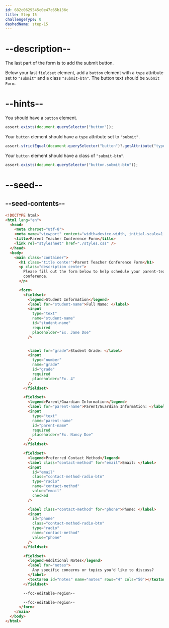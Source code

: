 ```yaml
---
id: 682c0629545c0e47c65b136c
title: Step 15
challengeType: 0
dashedName: step-15
---
```


# --description--

The last part of the form is to add the submit button.

Below your last `fieldset` element, add a `button` element with a `type` attribute set to `"submit"` and a class `"submit-btn"`. The button text should be `Submit Form`.

# --hints--

You should have a `button` element.

```js
assert.exists(document.querySelector("button"));
```

Your `button` element should have a `type` attribute set to `"submit"`.

```js
assert.strictEqual(document.querySelector("button")?.getAttribute("type"), "submit");
```

Your `button` element should have a class of `"submit-btn"`.

```js
assert.exists(document.querySelector("button.submit-btn"));
```

# --seed--

## --seed-contents--

```html
<!DOCTYPE html>
<html lang="en">
  <head>
    <meta charset="utf-8">
    <meta name="viewport" content="width=device-width, initial-scale=1.0">
    <title>Parent Teacher Conference Form</title>
    <link rel="stylesheet" href="./styles.css" />
  </head>
  <body>
    <main class="container">
      <h1 class="title center">Parent Teacher Conference Form</h1>
      <p class="description center">
        Please fill out the form below to help schedule your parent-teacher
        conference.
      </p>

      <form>
        <fieldset>
          <legend>Student Information</legend>
          <label for="student-name">Full Name: </label>
          <input
            type="text"
            name="student-name"
            id="student-name"
            required
            placeholder="Ex. Jane Doe"
          />


          <label for="grade">Student Grade: </label>
          <input
            type="number"
            name="grade"
            id="grade"
            required
            placeholder="Ex. 4"
          />
        </fieldset>

        <fieldset>
          <legend>Parent/Guardian Information</legend>
          <label for="parent-name">Parent/Guardian Information: </label>
          <input
            type="text"
            name="parent-name"
            id="parent-name"
            required
            placeholder="Ex. Nancy Doe"
          />
        </fieldset>

        <fieldset>
          <legend>Preferred Contact Method</legend>
          <label class="contact-method" for="email">Email: </label>
          <input
            id="email"
            class="contact-method-radio-btn"
            type="radio"
            name="contact-method"
            value="email"
            checked
          />

          <label class="contact-method" for="phone">Phone: </label>
          <input
            id="phone"
            class="contact-method-radio-btn"
            type="radio"
            name="contact-method"
            value="phone"
          />
        </fieldset>

        <fieldset>
          <legend>Additional Notes</legend>
          <label for="notes">
            Any specific concerns or topics you'd like to discuss?
          </label>
          <textarea id="notes" name="notes" rows="4" cols="50"></textarea>
        </fieldset>

        --fcc-editable-region--

        --fcc-editable-region--
      </form>
    </main>
  </body>
</html>
```

```css
```
